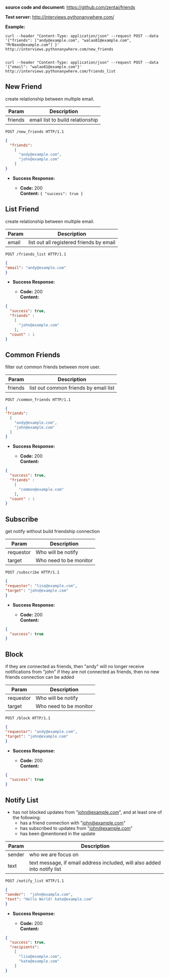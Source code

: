 **source code and document:**
https://github.com/zentai/friends

**Test server:**
http://interviews.pythonanywhere.com/

**Example:**
```
curl --header "Content-Type: application/json" --request POST --data '{"friends": ["andy@example.com", "walao81@example.com", "MrBean@example.com"] }' http://interviews.pythonanywhere.com/new_friends


curl --header "Content-Type: application/json" --request POST --data '{"email": "walao81@example.com"}' http://interviews.pythonanywhere.com/friends_list
```


**New Friend**
----
  create relationship between multiple email.

|Param |Description|
|---|---|
|friends|email list to build relationship|
  `POST /new_friends HTTP/1.1`

  ```json
  {
    "friends":
      [
        "andy@example.com",
        "john@example.com"
      ]
  }
  ```

* **Success Response:**

  * **Code:** 200 <br />
    **Content:** `{ "success": true }`

**List Friend**
----
  create relationship between multiple email.

|Param |Description|
|---|---|
|email|list out all registered friends by email|
  `POST /friends_list HTTP/1.1`

  ```json
  {
  "email": "andy@example.com"
  }
  ```

* **Success Response:**

  * **Code:** 200 <br />
    **Content:**
```json
{
  "success": true,
  "friends" :
    [
      "john@example.com"
    ],
  "count" : 1
}
```

**Common Friends**
----
  filter out common friends between more user.

|Param |Description|
|---|---|
|friends|list out common friends by email list|
  `POST /common_friends HTTP/1.1`

  ```json
{
  "friends":
    [
      "andy@example.com",
      "john@example.com"
    ]
}
  ```

* **Success Response:**

  * **Code:** 200 <br />
    **Content:**
```json
{
  "success": true,
  "friends" :
    [
      "common@example.com"
    ],
  "count" : 1
}
```

**Subscribe**
----
  get notify without build friendship connection

|Param |Description|
|---|---|
|requestor|Who will be notify|
|target|Who need to be monitor|

  `POST /subscribe HTTP/1.1`

  ```json
{
  "requestor": "lisa@example.com",
  "target": "john@example.com"
}
  ```

* **Success Response:**

  * **Code:** 200 <br />
    **Content:**
```json
{
  "success": true
}
```


**Block**
----
if they are connected as friends, then "andy" will no longer receive notifications from "john"
if they are not connected as friends, then no new friends connection can be added

|Param |Description|
|---|---|
|requestor|Who will be notify|
|target|Who need to be monitor|

  `POST /block HTTP/1.1`

  ```json
{
  "requestor": "andy@example.com",
  "target": "john@example.com"
}
  ```

* **Success Response:**

  * **Code:** 200 <br />
    **Content:**
```json
{
  "success": true
}
```


**Notify List**
----
* has not blocked updates from "john@example.com", and
at least one of the following:
  * has a friend connection with "john@example.com"
  * has subscribed to updates from "john@example.com"
  * has been @mentioned in the update

|Param |Description|
|---|---|
|sender|who we are focus on|
|text|text message, if email address included, will also added into notify list|

  `POST /notify_list HTTP/1.1`

  ```json
{
  "sender":  "john@example.com",
  "text": "Hello World! kate@example.com"
}
  ```

* **Success Response:**

  * **Code:** 200 <br />
    **Content:**
```json
{
  "success": true,
  "recipients":
    [
      "lisa@example.com",
      "kate@example.com"
    ]
}
```


